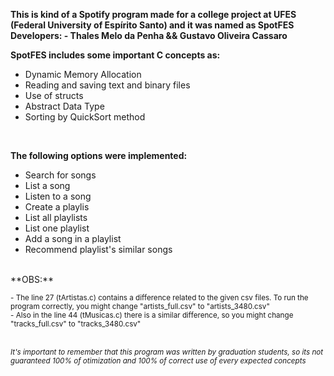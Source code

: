 **This is kind of a Spotify program made for a college project at UFES (Federal University of Espírito Santo) and it was named as SpotFES**<br />
**Developers: - Thales Melo da Penha && Gustavo Oliveira Cassaro**

**SpotFES includes some important C concepts as:**<br />
- Dynamic Memory Allocation<br />
- Reading and saving text and binary files<br />
- Use of structs<br />
- Abstract Data Type<br />
- Sorting by QuickSort method <br />
<br />

**The following options were implemented:**<br />
- Search for songs
- List a song
- Listen to a song
- Create a playlis
- List all playlists
- List one playlist
- Add a song in a playlist
- Recommend playlist's similar songs

<br />
**OBS:**

<sub>- The line 27 (tArtistas.c) contains a difference related to the given csv files. To run the program correctly, you might change "artists_full.csv" to "artists_3480.csv"
</sub><br />
<sub>- Also in the line 44 (tMusicas.c) there is a similar difference, so you might change "tracks_full.csv" to "tracks_3480.csv"</sub>
<br /><br />

<sub>*It's important to remember that this program was written by graduation students, so its not guaranteed 100% of otimization and 100% of correct use of every expected concepts*</sub>
